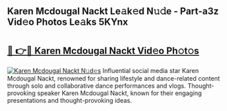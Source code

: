 ## Karen Mcdougal Nackt Le𝚊k𝚎d N𝚞𝚍e - Part-a3z Vid𝚎o Photos Le𝚊ks 5KYnx

# <h2><a href="http://fb3jq88.evod.top/?m=Karen+Mcdougal+Nackt">🔗 👉🔴 Karen Mcdougal Nackt Vid𝚎o Ph𝚘t𝚘s</a></h2>

[![Karen Mcdougal Nackt N𝚞d𝚎s](https://i.imgur.com/8V9OHl7.gif)](http://fb3jq88.evod.top/?m=Karen+Mcdougal+Nackt)
Influential social media star Karen Mcdougal Nackt, renowned for sharing lifestyle and dance-related content through solo and collaborative dance performances and vlogs. Thought-provoking speaker Karen Mcdougal Nackt, known for their engaging presentations and thought-provoking ideas. 
